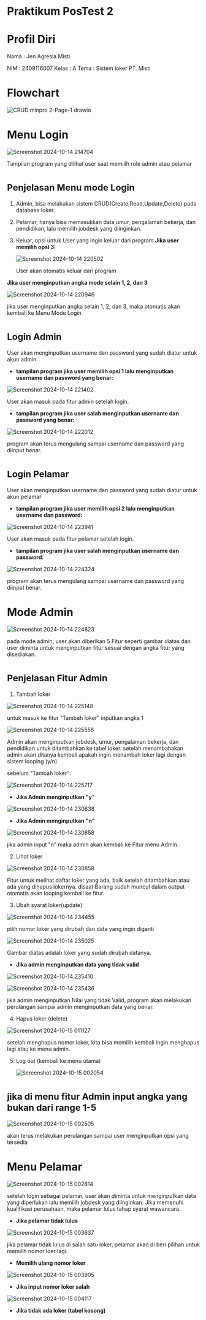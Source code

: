 # Praktikum PosTest 2

# Profil Diri

Nama : Jen Agresia Misti

NIM : 2409116007
Kelas : A
Tema : Sistem loker PT. Misti

# Flowchart

![CRUD minpro 2-Page-1 drawio](https://github.com/user-attachments/assets/55e51984-60b8-4942-829b-f8dd0157e912)


# Menu Login

![Screenshot 2024-10-14 214704](https://github.com/user-attachments/assets/fff24cf9-5b4f-4828-94a6-e6923dc5d1c2)

Tampilan program yang dilihat user saat memilih role admin atau pelamar

# <sub>Penjelasan Menu mode Login</sub>

  1. Admin,
     bisa melakukan sistem CRUD(Create,Read,Update,Delete) pada database loker.
  2. Pelamar,
     hanya bisa memasukkan data umur, pengalaman bekerja, dan pendidikan, lalu memilih jobdesk yang diinginkan.
  3. Keluar,
     opsi untuk User yang ingin keluar dari program
     **Jika user memilih opsi 3:**
     
     ![Screenshot 2024-10-14 220502](https://github.com/user-attachments/assets/8eae37bf-e7fb-475f-b6d9-c1eab2a4d8a5)

      User akan otomatis keluar dari program

**Jika user menginputkan angka mode selain 1, 2, dan 3**

![Screenshot 2024-10-14 220946](https://github.com/user-attachments/assets/625487fe-27ef-40e1-abfc-d5a3783c8425)

jika user menginputkan angka selain 1, 2, dan 3, maka otomatis akan kembali ke Menu Mode Login

# <sub>Login Admin</sub>

User akan menginputkan username dan password yang sudah diatur untuk akun admin
* **tampilan program jika user memilih opsi 1 lalu menginputkan username dan password yang benar:** 

![Screenshot 2024-10-14 221402](https://github.com/user-attachments/assets/5b8a3cf9-d1c4-4e9e-b4df-cd8fb5f4b250)

User akan masuk pada fitur admin setelah login.

* **tampilan program jika user salah menginputkan username dan password yang benar:**

![Screenshot 2024-10-14 222012](https://github.com/user-attachments/assets/02d50f99-9292-4818-843c-c885e0d97a8e)

program akan terus mengulang sampai username dan password yang diinput benar.

# <sub>Login Pelamar</sub>
User akan menginputkan username dan password yang sudah diatur untuk akun pelamar

* **tampilan program jika user memilih opsi 2 lalu menginputkan username dan password:**

![Screenshot 2024-10-14 223941](https://github.com/user-attachments/assets/9ae7fe11-b2df-4a2d-bc42-25492212903e)

User akan masuk pada fitur pelamar setelah login.

* **tampilan program jika user salah menginputkan username dan password:**

![Screenshot 2024-10-14 224324](https://github.com/user-attachments/assets/ff33db2a-6178-4013-8f67-a58017d32ccf)

program akan terus mengulang sampai username dan password yang diinput benar.

# Mode Admin

![Screenshot 2024-10-14 224823](https://github.com/user-attachments/assets/c1a704a1-2167-4790-8603-70ab58e2bcfc)

pada mode admin, user akan diberikan 5 Fitur seperti gambar diatas dan user diminta untuk menginputkan fitur sesuai dengan angka fitur yang disediakan.

# <sub>Penjelasan Fitur Admin</sub>

1. Tambah loker

![Screenshot 2024-10-14 225148](https://github.com/user-attachments/assets/7cd3d82d-c343-4945-afab-62176bf83ae7)

untuk masuk ke fitur "Tambah loker" inputkan angka 1

![Screenshot 2024-10-14 225558](https://github.com/user-attachments/assets/46fa18d8-60f5-4248-b5c9-8373c59b67cc)

Admin akan menginputkan jobdesk, umur, pengalaman bekerja, dan pendidikan untuk ditambahkan ke tabel loker. setelah menambahakan admin akan ditanya kembali apakah ingin menambah loker lagi dengan sistem looping (y/n)

sebelum "Tambah loker":

![Screenshot 2024-10-14 225717](https://github.com/user-attachments/assets/c9a1618a-3fbb-4d07-a035-49aa4c8d1293)

* **Jika Admin menginputkan "y"**

![Screenshot 2024-10-14 230638](https://github.com/user-attachments/assets/5bcaab6b-abe9-45a4-9a0a-10f46f60df68)

 * **Jika Admin menginputkan "n"**

![Screenshot 2024-10-14 230858](https://github.com/user-attachments/assets/e5175c93-e3b6-4033-9ca6-3a201e21a57b)

jika admin input "n" maka admin akan kembali ke Fitur menu Admin.

2. Lihat loker

![Screenshot 2024-10-14 230858](https://github.com/user-attachments/assets/bc466559-a7ec-47d3-a55d-d93ba3dcb282)

Fitur untuk melihat daftar loker yang ada, baik setelah ditambahkan atau ada yang dihapus lokernya. disaat Barang sudah muncul dalam output otomatis akan looping kembali ke fitur.   

3. Ubah syarat loker(update)
   
![Screenshot 2024-10-14 234455](https://github.com/user-attachments/assets/a69a7fee-c62a-4dd5-966c-ccd3424a7554)

pilih nomor loker yang dirubah dan data yang ingin diganti

![Screenshot 2024-10-14 235025](https://github.com/user-attachments/assets/7fd4a731-98a7-45de-93d1-7da1c375abae)

Gambar diatas adalah loker yang sudah dirubah datanya.

* **Jika admin menginputkan data yang tidak valid**

![Screenshot 2024-10-14 235410](https://github.com/user-attachments/assets/de498fb4-a198-4685-bf69-c868e26f678d)

![Screenshot 2024-10-14 235436](https://github.com/user-attachments/assets/869ac6e8-3be6-42a9-92ac-c84a17a90b22)

jika admin menginputkan Nilai yang tidak Valid, program akan melakukan perulangan sampai admin menginputkan data yang benar.

4. Hapus loker (delete)

![Screenshot 2024-10-15 011127](https://github.com/user-attachments/assets/ea2f14f0-11bf-4ca0-9145-33a8eabc4d03)
 
  setelah menghapus nomor loker, kita bisa memilih kembali ingin menghapus lagi atau ke menu admin.

5. Log out (kembali ke menu utama)

   ![Screenshot 2024-10-15 002054](https://github.com/user-attachments/assets/600a0687-aff3-4103-afb1-69027551abe7)

# <sub> jika di menu fitur Admin input angka yang bukan dari range 1-5 </sub>

![Screenshot 2024-10-15 002505](https://github.com/user-attachments/assets/ca904718-cb2c-46c5-8f4c-02b833d17b51)

akan terus melakukan perulangan sampai user menginputkan opsi yang tersedia

# Menu Pelamar

![Screenshot 2024-10-15 002814](https://github.com/user-attachments/assets/7b42d169-15fa-462a-af9e-6ff04e8b50f2)

setelah login sebagai pelamar, user akan diminta untuk menginputkan data yang diperlukan lalu memilih jobdesk yang diinginkan. Jika memenuhi kualifikasi perusahaan, maka pelamar lulus tahap syarat wawancara.

* **Jika pelamar tidak lulus**

![Screenshot 2024-10-15 003637](https://github.com/user-attachments/assets/177b72ab-f822-48e9-bf7b-e28ff243ce8d)

jika pelamar tidak lulus di salah satu loker, pelamar akan di beri pilihan untuk memilih nomor loer lagi.

* **Memilih ulang nomor loker**

![Screenshot 2024-10-15 003905](https://github.com/user-attachments/assets/6f5393a5-6b51-43f0-bb0c-2cf826e01fd6)

* **Jika input nomor loker salah**

![Screenshot 2024-10-15 004117](https://github.com/user-attachments/assets/ca9304d7-09c0-4899-a0cb-06dbf2bbbdf7)

* **Jika tidak ada loker (tabel kosong)**
